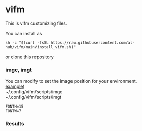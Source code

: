 # vifm

This is vifm customizing files.

You can install as
```
sh -c "$(curl -fsSL https://raw.githubusercontent.com/al-hub/vifm/main/install_vifm.sh)"
```

or clone this repository

### imgc, imgt  
You can modify to set the image position for your environment.  
[example](https://github.com/al-hub/vifm/commit/354f50c249eb44e13855c7e0c715c6549b253ac8))  
~/.config/vifm/scripts/imgc  
~/.config/vifm/scripts/imgt  
```
FONTH=15 
FONTW=7 
```

### Results

